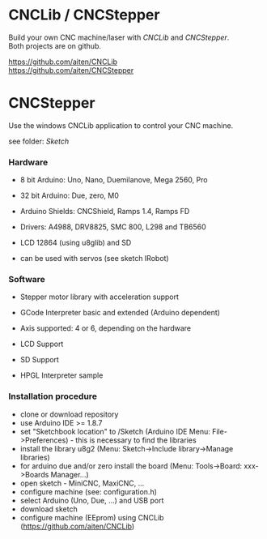 CNCLib / CNCStepper
======

Build your own CNC machine/laser with *CNCLib* and *CNCStepper*.<br />
Both projects are on github.

https://github.com/aiten/CNCLib <br />
https://github.com/aiten/CNCStepper


CNCStepper
======

Use the windows CNCLib application to control your CNC machine.

see folder: *Sketch*

### Hardware

-   8 bit Arduino: Uno, Nano, Duemilanove, Mega 2560, Pro

-   32 bit Arduino: Due, zero, M0

-   Arduino Shields: CNCShield, Ramps 1.4, Ramps FD

-   Drivers: A4988, DRV8825, SMC 800, L298 and TB6560

-   LCD 12864 (using u8glib) and SD

-   can be used with servos (see sketch IRobot)

### Software

-   Stepper motor library with acceleration support

-   GCode Interpreter basic and extended (Arduino dependent)

-   Axis supported: 4 or 6, depending on the hardware

-   LCD Support

-   SD Support

-   HPGL Interpreter sample


### Installation procedure

-    clone or download repository
-    use Arduino IDE >= 1.8.7
-    set "Sketchbook location" to <basedir>/Sketch (Arduino IDE Menu: File->Preferences) - this is necessary to find the libraries
-    install the library u8g2 (Menu: Sketch->Include library->Manage libraries)
-    for arduino due and/or zero install the board (Menu: Tools->Board: xxx->Boards Manager...)
-    open sketch - MiniCNC, MaxiCNC, ...
-    configure machine (see: configuration.h)
-    select Arduino (Uno, Due, ...) and USB port
-    download sketch
-    configure machine (EEprom) using CNCLib (https://github.com/aiten/CNCLib)
